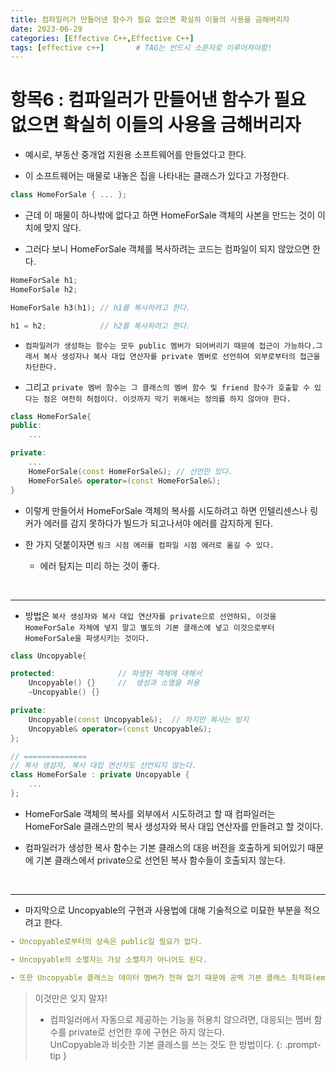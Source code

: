```yaml
---
title: 컴파일러가 만들어낸 함수가 필요 없으면 확실히 이들의 사용을 금해버리자
date: 2023-06-29
categories: [Effective C++,Effective C++]
tags: [effective c++]		# TAG는 반드시 소문자로 이루어져야함!
---
```


**항목6 : 컴파일러가 만들어낸 함수가 필요 없으면 확실히 이들의 사용을 금해버리자**
===========

* 예시로, 부동산 중개업 지원용 소프트웨어를 만들었다고 한다.

* 이 소프트웨어는 매물로 내놓은 집을 나타내는 클래스가 있다고 가정한다.

```c++
class HomeForSale { ... };
```

* 근데 이 매물이 하나밖에 없다고 하면 HomeForSale 객체의 사본을 만드는 것이 이치에 맞지 않다.

* 그러다 보니 HomeForSale 객체를 복사하려는 코드는 컴파일이 되지 않았으면 한다.

```c++
HomeForSale h1;
HomeForSale h2;

HomeForSale h3(h1); // h1를 복사하려고 한다.

h1 = h2;            // h2를 복사하려고 한다.
```

* `컴파일러가 생성하는 함수는 모두 public 멤버가 되어버리기 때문에 접근이 가능하다.그래서 복사 생성자나 복사 대입 연산자를 private 멤버로 선언하여 외부로부터의 접근을 차단한다.`

* 그리고 `private 멤버 함수는 그 클래스의 멤버 함수 및 friend 함수가 호출할 수 있다는 점은 여전히 허점이다. 이것까지 막기 위해서는 정의를 하지 않아야 한다.`

```c++
class HomeForSale{
public:
    ...

private:
    ...
    HomeForSale(const HomeForSale&); // 선언만 있다.
    HomeForSale& operator=(const HomeForSale&);
}
```

* 이렇게 만들어서 HomeForSale 객체의 복사를 시도하려고 하면 인텔리센스나 링커가 에러를 감지 못하다가 빌드가 되고나서야 에러를 감지하게 된다.

* 한 가지 덧붙이자면 `링크 시점 에러를 컴파일 시점 에러로 옮길 수 있다.`

  * 에러 탐지는 미리 하는 것이 좋다.

<br>

-----


* 방법은 `복사 생성자와 복사 대입 연산자를 private으로 선언하되, 이것을 HomeForSale 자체에 넣지 말고 별도의 기본 클래스에 넣고 이것으로부터 HomeForSale을 파생시키는 것이다.`


```c++
class Uncopyable{

protected:              // 파생된 객체에 대해서
    Uncopyable() {}     //  생성과 소멸을 허용
    ~Uncopyable() {}

private:
    Uncopyable(const Uncopyable&);  // 하지만 복사는 방지
    Uncopyable& operator=(const Uncopyable&);
};

// ==============
// 복사 생성자, 복사 대입 연산자도 선언되지 않는다.
class HomeForSale : private Uncopyable {
    ...
};
```

* HomeForSale 객체의 복사를 외부에서 시도하려고 할 때 컴파일러는 HomeForSale 클래스만의 복사 생성자와 복사 대입 연산자를 만들려고 할 것이다.

* 컴파일러가 생성한 복사 함수는 기본 클래스의 대응 버전을 호출하게 되어있기 때문에 기본 클래스에서 private으로 선언된 복사 함수들이 호출되지 않는다.

<br>

-----------

* 마지막으로 Uncopyable의 구현과 사용법에 대해 기술적으로 미묘한 부분을 적으려고 한다.

```yaml
- Uncopyable로부터의 상속은 public일 필요가 없다.

- Uncopyable의 소멸자는 가상 소멸자가 아니어도 된다.

- 또한 Uncopyable 클래스는 데이터 멤버가 전혀 없기 때문에 공백 기본 클래스 최적화(empty base class optimization) 기법이 먹혀들 여지가 있지만, 이 기법을 사용하면 다중 상속으로 갈 가능성이 있다..
```

> 이것만은 잊지 말자!
> * 컴파일러에서 자동으로 제공하는 기능을 허용치 않으려면, 대응되는 멤버 함수를 private로 선언한 후에 구현은 하지 않는다.<br>
> UnCopyable과 비슷한 기본 클래스를 쓰는 것도 한 방법이다.
{: .prompt-tip }